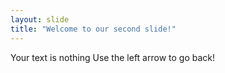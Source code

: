 ```yaml
---
layout: slide
title: "Welcome to our second slide!"
---
```

Your text is nothing
Use the left arrow to go back!
